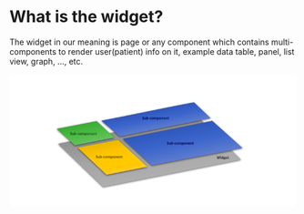 # **What is the widget?**

The widget in our meaning is page or any component which contains multi-components to render user(patient) info on it, example data table, panel, list view, graph, ..., etc.

![Sample widget](../assets/sample-widget.png)
